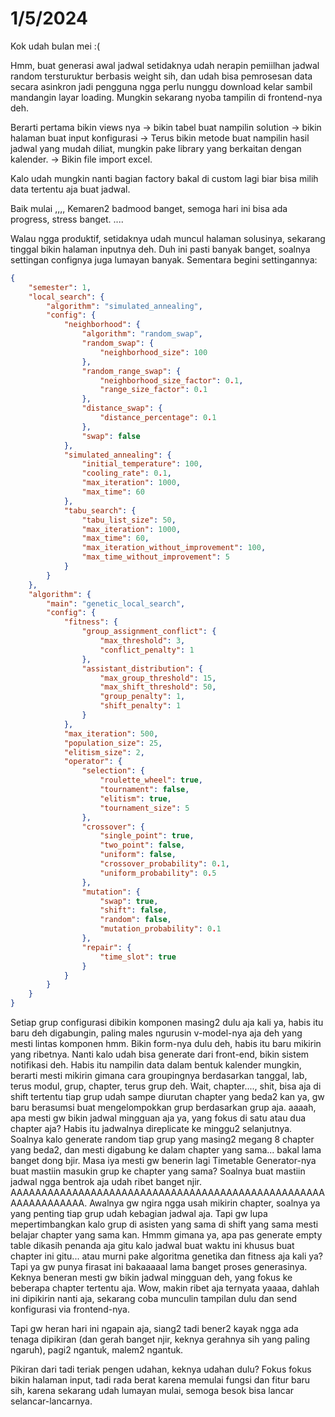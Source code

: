 # 1/5/2024

Kok udah bulan mei :(

Hmm, buat generasi awal jadwal setidaknya udah nerapin pemiilhan jadwal random tersturuktur berbasis weight sih, dan udah bisa pemrosesan data secara asinkron jadi pengguna ngga perlu nunggu download kelar sambil mandangin layar loading. Mungkin sekarang nyoba tampilin di frontend-nya deh.

Berarti pertama bikin views nya -> bikin tabel buat nampilin solution -> bikin halaman buat input konfigurasi -> Terus bikin metode buat nampilin hasil jadwal yang mudah diliat, mungkin pake library yang berkaitan dengan kalender. -> Bikin file import excel.

Kalo udah mungkin nanti bagian factory bakal di custom lagi biar bisa milih data tertentu aja buat jadwal.

Baik mulai ,,,, Kemaren2 badmood banget, semoga hari ini bisa ada progress, stress banget.
....

Walau ngga produktif, setidaknya udah muncul halaman solusinya, sekarang tinggal bikin halaman inputnya deh. Duh ini pasti banyak banget, soalnya settingan confignya juga lumayan banyak. Sementara begini settingannya:

```json
{
    "semester": 1,
    "local_search": {
        "algorithm": "simulated_annealing",
        "config": {
            "neighborhood": {
                "algorithm": "random_swap",
                "random_swap": {
                    "neighborhood_size": 100
                },
                "random_range_swap": {
                    "neighborhood_size_factor": 0.1,
                    "range_size_factor": 0.1
                },
                "distance_swap": {
                    "distance_percentage": 0.1
                },
                "swap": false
            },
            "simulated_annealing": {
                "initial_temperature": 100,
                "cooling_rate": 0.1,
                "max_iteration": 1000,
                "max_time": 60
            },
            "tabu_search": {
                "tabu_list_size": 50,
                "max_iteration": 1000,
                "max_time": 60,
                "max_iteration_without_improvement": 100,
                "max_time_without_improvement": 5
            }
        }
    },
    "algorithm": {
        "main": "genetic_local_search",
        "config": {
            "fitness": {
                "group_assignment_conflict": {
                    "max_threshold": 3,
                    "conflict_penalty": 1
                },
                "assistant_distribution": {
                    "max_group_threshold": 15,
                    "max_shift_threshold": 50,
                    "group_penalty": 1,
                    "shift_penalty": 1
                }
            },
            "max_iteration": 500,
            "population_size": 25,
            "elitism_size": 2,
            "operator": {
                "selection": {
                    "roulette_wheel": true,
                    "tournament": false,
                    "elitism": true,
                    "tournament_size": 5
                },
                "crossover": {
                    "single_point": true,
                    "two_point": false,
                    "uniform": false,
                    "crossover_probability": 0.1,
                    "uniform_probability": 0.5
                },
                "mutation": {
                    "swap": true,
                    "shift": false,
                    "random": false,
                    "mutation_probability": 0.1
                },
                "repair": {
                    "time_slot": true
                }
            }
        }
    }
}
```

Setiap grup configurasi dibikin komponen masing2 dulu aja kali ya, habis itu baru deh digabungin, paling males ngurusin v-model-nya aja deh yang mesti lintas komponen hmm. Bikin form-nya dulu deh, habis itu baru mikirin yang ribetnya. Nanti kalo udah bisa generate dari front-end, bikin sistem notifikasi deh. Habis itu nampilin data dalam bentuk kalender mungkin, berarti mesti mikirin gimana cara groupingnya berdasarkan tanggal, lab, terus modul, grup, chapter, terus grup deh. Wait, chapter...., shit, bisa aja di shift tertentu tiap grup udah sampe diurutan chapter yang beda2 kan ya, gw baru berasumsi buat mengelompokkan grup berdasarkan grup aja. aaaah, apa mesti gw bikin jadwal mingguan aja ya, yang fokus di satu atau dua chapter aja? Habis itu jadwalnya direplicate ke minggu2 selanjutnya. Soalnya kalo generate random tiap grup yang masing2 megang 8 chapter yang beda2, dan mesti digabung ke dalam chapter yang sama... bakal lama banget dong bjir. Masa iya mesti gw benerin lagi Timetable Generator-nya buat mastiin masukin grup ke chapter yang sama? Soalnya buat mastiin jadwal ngga bentrok aja udah ribet banget njir. AAAAAAAAAAAAAAAAAAAAAAAAAAAAAAAAAAAAAAAAAAAAAAAAAAAAAAAAAAAAAAA. Awalnya gw ngira ngga usah mikirin chapter, soalnya ya yang penting tiap grup udah kebagian jadwal aja. Tapi gw lupa mepertimbangkan kalo grup di asisten yang sama di shift yang sama mesti belajar chapter yang sama kan. Hmmm gimana ya, apa pas generate empty table dikasih penanda aja gitu kalo jadwal buat waktu ini khusus buat chapter ini gitu... atau murni pake algoritma genetika dan fitness aja kali ya? Tapi ya gw punya firasat ini bakaaaaal lama banget proses generasinya. Keknya beneran mesti gw bikin jadwal mingguan deh, yang fokus ke beberapa chapter tertentu aja. Wow, makin ribet aja ternyata yaaaa, dahlah ini dipikirin nanti aja, sekarang coba munculin tampilan dulu dan send konfigurasi via frontend-nya.

Tapi gw heran hari ini ngapain aja, siang2 tadi bener2 kayak ngga ada tenaga dipikiran (dan gerah banget njir, keknya gerahnya sih yang paling ngaruh), pagi2 ngantuk, malem2 ngantuk.

Pikiran dari tadi teriak pengen udahan, keknya udahan dulu? Fokus fokus bikin halaman input, tadi rada berat karena memulai fungsi dan fitur baru sih, karena sekarang udah lumayan mulai, semoga besok bisa lancar selancar-lancarnya.